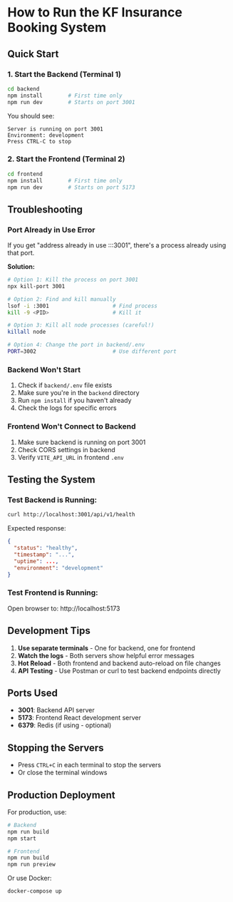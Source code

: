# How to Run the KF Insurance Booking System

## Quick Start

### 1. Start the Backend (Terminal 1)
```bash
cd backend
npm install        # First time only
npm run dev        # Starts on port 3001
```

You should see:
```
Server is running on port 3001
Environment: development
Press CTRL-C to stop
```

### 2. Start the Frontend (Terminal 2)
```bash
cd frontend
npm install        # First time only
npm run dev        # Starts on port 5173
```

## Troubleshooting

### Port Already in Use Error

If you get "address already in use :::3001", there's a process already using that port.

**Solution:**
```bash
# Option 1: Kill the process on port 3001
npx kill-port 3001

# Option 2: Find and kill manually
lsof -i :3001                    # Find process
kill -9 <PID>                    # Kill it

# Option 3: Kill all node processes (careful!)
killall node

# Option 4: Change the port in backend/.env
PORT=3002                        # Use different port
```

### Backend Won't Start

1. Check if `backend/.env` file exists
2. Make sure you're in the `backend` directory
3. Run `npm install` if you haven't already
4. Check the logs for specific errors

### Frontend Won't Connect to Backend

1. Make sure backend is running on port 3001
2. Check CORS settings in backend
3. Verify `VITE_API_URL` in frontend `.env`

## Testing the System

### Test Backend is Running:
```bash
curl http://localhost:3001/api/v1/health
```

Expected response:
```json
{
  "status": "healthy",
  "timestamp": "...",
  "uptime": ...,
  "environment": "development"
}
```

### Test Frontend is Running:
Open browser to: http://localhost:5173

## Development Tips

1. **Use separate terminals** - One for backend, one for frontend
2. **Watch the logs** - Both servers show helpful error messages
3. **Hot Reload** - Both frontend and backend auto-reload on file changes
4. **API Testing** - Use Postman or curl to test backend endpoints directly

## Ports Used

- **3001**: Backend API server
- **5173**: Frontend React development server
- **6379**: Redis (if using - optional)

## Stopping the Servers

- Press `CTRL+C` in each terminal to stop the servers
- Or close the terminal windows

## Production Deployment

For production, use:
```bash
# Backend
npm run build
npm start

# Frontend
npm run build
npm run preview
```

Or use Docker:
```bash
docker-compose up
```